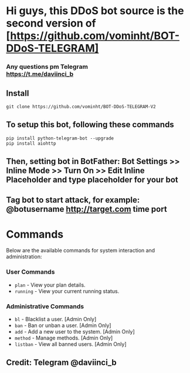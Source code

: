 # Hi guys, this DDoS bot source is the second version of <br>[https://github.com/vominht/BOT-DDoS-TELEGRAM]
### Any questions pm Telegram <br> https://t.me/daviinci_b
## Install
```
git clone https://github.com/vominht/BOT-DDoS-TELEGRAM-V2
```
## To setup this bot, following these commands
```
pip install python-telegram-bot --upgrade
pip install aiohttp
```
## Then, setting bot in BotFather: Bot Settings >> Inline Mode >> Turn On >> Edit Inline Placeholder and type placeholder for your bot
## Tag bot to start attack, for example:<br> @botusername http://target.com time port 

# Commands

Below are the available commands for system interaction and administration:

### User Commands
- `plan` - View your plan details.
- `running` - View your current running status.

### Administrative Commands
- `bl` - Blacklist a user. [Admin Only]
- `ban` - Ban or unban a user. [Admin Only]
- `add` - Add a new user to the system. [Admin Only]
- `method` - Manage methods. [Admin Only]
- `listban` - View all banned users. [Admin Only]

## Credit: Telegram @daviinci_b

